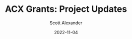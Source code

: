 ---
layout: podcast
title: "ACX Grants: Project Updates"
author: Scott Alexander
description: https://astralcodexten.substack.com/p/acx-grants-project-updates
date: 2022-11-04
length: 5996559
duration: 1499
guid: acx-grants-project-updates
---